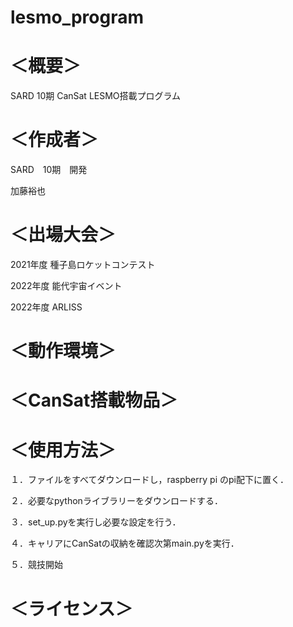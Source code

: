 # lesmo_program
# ＜概要＞

SARD 10期 CanSat LESMO搭載プログラム

# ＜作成者＞

SARD　10期　開発

加藤裕也

# ＜出場大会＞

2021年度 種子島ロケットコンテスト

2022年度 能代宇宙イベント

2022年度 ARLISS

#  ＜動作環境＞


# ＜CanSat搭載物品＞


# ＜使用方法＞

１．ファイルをすべてダウンロードし，raspberry pi のpi配下に置く．

２．必要なpythonライブラリーをダウンロードする．

３．set_up.pyを実行し必要な設定を行う．

４．キャリアにCanSatの収納を確認次第main.pyを実行．

５．競技開始

# ＜ライセンス＞

